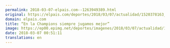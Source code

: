 ```yaml
---
permalink: 2018-03-07-elpais.com--1263949389.html
original: https://elpais.com/deportes/2018/03/07/actualidad/1520378163_645947.html#?ref=rss&format=simple&link=link
domain: elpais.com
title: “En la Champions siempre jugamos mejor”
image: https://ep00.epimg.net/deportes/imagenes/2018/03/07/actualidad/1520378163_645947_1520378579_rrss_normal.jpg
date: 2018-03-07 00:51:11
translations: en
---
```


